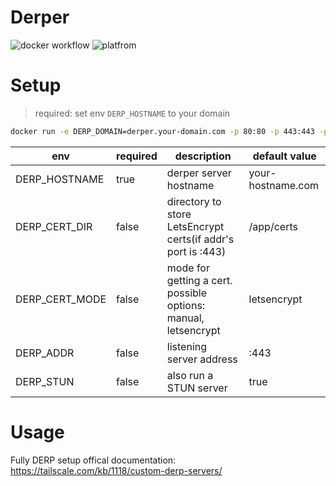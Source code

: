 # Derper
![docker workflow](https://github.com/fredliang44/derper-docker/actions/workflows/docker-image.yml/badge.svg) 
![platfrom](https://img.shields.io/badge/platform-amd64%20%7C%20arm64-brightgreen)

# Setup

> required: set env `DERP_HOSTNAME` to your domain

```bash
docker run -e DERP_DOMAIN=derper.your-domain.com -p 80:80 -p 443:443 -p 3478:3478 fredliang/derper
```

| env           | required | description                                                    | default value     |
| ------------- | -------- | -------------------------------------------------------------- | ----------------- |
| DERP_HOSTNAME | true     | derper server hostname                                         | your-hostname.com |
| DERP_CERT_DIR | false    | directory to store LetsEncrypt certs(if addr's port is :443)   | /app/certs        |
| DERP_CERT_MODE| false    | mode for getting a cert. possible options: manual, letsencrypt | letsencrypt       |
| DERP_ADDR     | false    | listening server address                                       | :443              |
| DERP_STUN     | false    | also run a STUN server                                         | true              |

# Usage

Fully DERP setup offical documentation: https://tailscale.com/kb/1118/custom-derp-servers/
